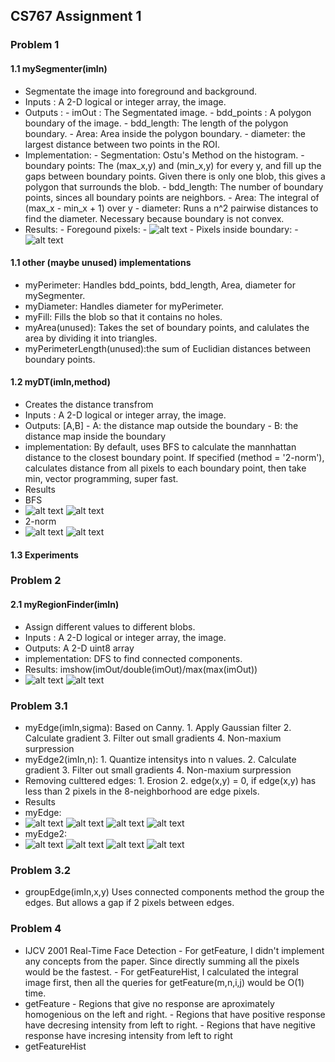 ## CS767 Assignment 1

### Problem 1
#### 1.1 mySegmenter(imIn) 
   - Segmentate the image into foreground and background.
   - Inputs : A 2-D logical or integer array, the image.
   - Outputs : 
    - imOut : The Segmentated image.
    - bdd\_points : A polygon boundary of the image.
    - bdd\_length: The length of the polygon boundary.
    - Area: Area inside the polygon boundary.
    - diameter: the largest distance between two points in the ROI.
   - Implementation:
    - Segmentation: Ostu's Method on the histogram.
    - boundary points: The (max\_x,y) and (min\_x,y) for every y, and fill up the gaps between boundary points. Given there is only one blob, this gives a polygon that surrounds the blob.
    - bdd\_length: The number of boundary points, sinces all boundary points are neighbors.
    - Area: The integral of (max\_x - min\_x + 1) over y
    - diameter: Runs a n^2 pairwise distances to find the diameter. Necessary because boundary is not convex. 
   - Results:
    - Foregound pixels:
    - ![alt text](results/images/p1/p1-foreground.jpg)
    - Pixels inside boundary:
    - ![alt text](results/images/p1/p1-ROI.jpg)


#### 1.1 other (maybe unused) implementations
   - myPerimeter: Handles bdd\_points, bdd\_length, Area, diameter for mySegmenter.
   - myDiameter: Handles diameter for myPerimeter.
   - myFill: Fills the blob so that it contains no holes.
   - myArea(unused): Takes the set of boundary points, and calulates the area by dividing it into triangles.
   - myPerimeterLength(unused):the sum of Euclidian distances between boundary points.

#### 1.2 myDT(imIn,method)
   - Creates the distance transfrom
   - Inputs : A 2-D logical or integer array, the image.
   - Outputs: [A,B]
    - A: the distance map outside the boundary
	- B: the distance map inside the boundary
   - implementation:
   By default, uses BFS to calculate the mannhattan distance to the closest boundary point. 
   If specified (method = '2-norm'), calculates distance from all pixels to each boundary point, then take min, vector programming, super fast.
   - Results
   - BFS
   - ![alt text](results/images/p1/p2-in.jpg)
   ![alt text](results/images/p1/p2-out.jpg)
   - 2-norm
   - ![alt text](results/images/p1/p2-2ni.jpg)
   ![alt text](results/images/p1/p2-2no.jpg)


#### 1.3 Experiments

### Problem 2

#### 2.1 myRegionFinder(imIn)
   - Assign different values to different blobs.
   - Inputs : A 2-D logical or integer array, the image.
   - Outputs: A 2-D uint8 array
   - implementation: DFS to find connected components.
   - Results: imshow(imOut/double(imOut)/max(max(imOut))
   - ![alt text](results/images/p2/im1.jpg)
   ![alt text](results/images/p2/im2.jpg)

### Problem 3.1
   - myEdge(imIn,sigma): Based on Canny.
    1. Apply Gaussian filter
    2. Calculate gradient
    3. Filter out small gradients
    4. Non-maxium surpression
   - myEdge2(imIn,n):
    1. Quantize intensitys into n values.
    2. Calculate gradient
    3. Filter out small gradients
    4. Non-maxium surpression
   - Removing culttered edges: 
    1. Erosion
    2. edge(x,y) = 0, if edge(x,y) has less than 2 pixels in the 8-neighborhood are edge pixels.
   - Results
   - myEdge:
   - ![alt text](results/images/p3/e11.jpg)
   ![alt text](results/images/p3/e12.jpg)
   ![alt text](results/images/p3/e13.jpg)
   ![alt text](results/images/p3/e14.jpg)
   - myEdge2:
   - ![alt text](results/images/p3/e21.jpg)
   ![alt text](results/images/p3/e22.jpg)
   ![alt text](results/images/p3/e23.jpg)
   ![alt text](results/images/p3/e24.jpg)

### Problem 3.2
   - groupEdge(imIn,x,y)
    Uses connected components method the group the edges. But allows a gap if 2 pixels between edges.
    

### Problem 4
   - IJCV 2001 Real-Time Face Detection
    - For getFeature, I didn't implement any concepts from the paper. Since directly summing all the pixels would be the fastest.
    - For getFeatureHist, I calculated the integral image first, then all the queries for getFeature(m,n,i,j) would be O(1) time.
   - getFeature
    - Regions that give no response are aproximately homogenious on the left and right.
    - Regions that have positive response have decresing intensity from left to right.
    - Regions that have negitive response have incresing intensity from left to right
   - getFeatureHist



